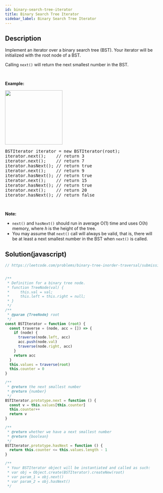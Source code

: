 ```yaml
---
id: binary-search-tree-iterator
title: Binary Search Tree Iterator
sidebar_label: Binary Search Tree Iterator
---
```

## Description
<div class="description">
<p>Implement an iterator over a binary search tree (BST). Your iterator will be initialized with the root node of a BST.</p>

<p>Calling <code>next()</code> will return the next smallest number in the BST.</p>

<p>&nbsp;</p>

<ul>
</ul>

<p><strong>Example:</strong></p>

<p><strong><img alt="" src="https://assets.leetcode.com/uploads/2018/12/25/bst-tree.png" style="width: 189px; height: 178px;" /></strong></p>

<pre>
BSTIterator iterator = new BSTIterator(root);
iterator.next();    // return 3
iterator.next();    // return 7
iterator.hasNext(); // return true
iterator.next();    // return 9
iterator.hasNext(); // return true
iterator.next();    // return 15
iterator.hasNext(); // return true
iterator.next();    // return 20
iterator.hasNext(); // return false
</pre>

<p>&nbsp;</p>

<p><b>Note:</b></p>

<ul>
	<li><code>next()</code> and <code>hasNext()</code> should run in average O(1) time and uses O(<i>h</i>) memory, where <i>h</i> is the height of the tree.</li>
	<li>You may assume that&nbsp;<code>next()</code>&nbsp;call&nbsp;will always be valid, that is, there will be at least a next smallest number in the BST when <code>next()</code> is called.</li>
</ul>

</div>

## Solution(javascript)
```javascript
// https://leetcode.com/problems/binary-tree-inorder-traversal/submissions/


/**
 * Definition for a binary tree node.
 * function TreeNode(val) {
 *     this.val = val;
 *     this.left = this.right = null;
 * }
 */
/**
 * @param {TreeNode} root
 */
const BSTIterator = function (root) {
  const traverse = (node, acc = []) => {
    if (node) {
      traverse(node.left, acc)
      acc.push(node.val)
      traverse(node.right, acc)
    }
    return acc
  }
  this.values = traverse(root)
  this.counter = 0
}

/**
 * @return the next smallest number
 * @return {number}
 */
BSTIterator.prototype.next = function () {
  const v = this.values[this.counter]
  this.counter++
  return v
}

/**
 * @return whether we have a next smallest number
 * @return {boolean}
 */
BSTIterator.prototype.hasNext = function () {
  return this.counter <= this.values.length - 1
}

/**
 * Your BSTIterator object will be instantiated and called as such:
 * var obj = Object.create(BSTIterator).createNew(root)
 * var param_1 = obj.next()
 * var param_2 = obj.hasNext()
 */

```
